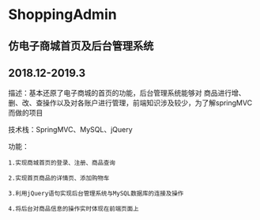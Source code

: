 # ShoppingAdmin
## 仿电子商城首页及后台管理系统
## 2018.12-2019.3
描述：基本还原了电子商城的首页的功能，后台管理系统能够对 商品进行增、删、改、查操作以及对各账户进行管理，前端知识涉及较少，为了解springMVC而做的项目

技术栈：SpringMVC、MySQL、jQuery 

功能：

    1.实现商城首页的登录、注册、商品查询

    2.实现首页商品的详情页、添加购物车

    3.利用jQuery语句实现后台管理系统与MySQL数据库的连接及操作 

    4.将后台对商品信息的操作实时体现在前端页面上
